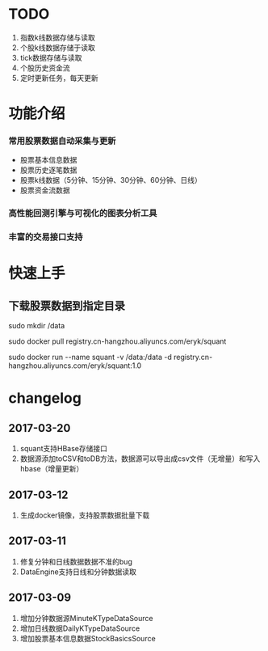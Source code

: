 # TODO 

1. 指数k线数据存储与读取
2. 个股k线数据存储于读取
3. tick数据存储与读取
4. 个股历史资金流
5. 定时更新任务，每天更新

# 功能介绍

### 常用股票数据自动采集与更新

* 股票基本信息数据
* 股票历史逐笔数据
* 股票k线数据（5分钟、15分钟、30分钟、60分钟、日线）
* 股票资金流数据 

### 高性能回测引擎与可视化的图表分析工具

### 丰富的交易接口支持
 
# 快速上手

## 下载股票数据到指定目录

sudo mkdir /data

sudo docker pull registry.cn-hangzhou.aliyuncs.com/eryk/squant

sudo docker run --name squant -v /data:/data -d registry.cn-hangzhou.aliyuncs.com/eryk/squant:1.0

# changelog

## 2017-03-20

1. squant支持HBase存储接口
2. 数据源添加toCSV和toDB方法，数据源可以导出成csv文件（无增量）和写入hbase（增量更新）

## 2017-03-12

1. 生成docker镜像，支持股票数据批量下载

## 2017-03-11

1. 修复分钟和日线数据数据不准的bug
2. DataEngine支持日线和分钟数据读取

## 2017-03-09
1. 增加分钟数据源MinuteKTypeDataSource
2. 增加日线数据DailyKTypeDataSource
3. 增加股票基本信息数据StockBasicsSource
